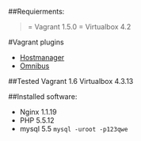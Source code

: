 ##Requierments:

>= Vagrant 1.5.0
>= Virtualbox 4.2

#Vagrant plugins
* [Hostmanager](https://github.com/smdahlen/vagrant-hostmanager)
* [Omnibus](https://github.com/schisamo/vagrant-omnibus)

##Tested 
Vagrant 1.6
Virtualbox 4.3.13

##Installed software:

* Nginx 1.1.19
* PHP 5.5.12
* mysql 5.5  `mysql -uroot -p123qwe`